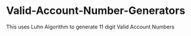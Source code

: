 # Valid-Account-Number-Generators
This uses Luhn Algorithm to generate 11 digit Valid Account Numbers
